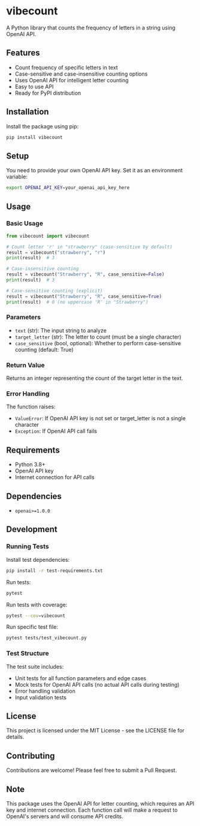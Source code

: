 # vibecount

A Python library that counts the frequency of letters in a string using OpenAI API.

## Features

- Count frequency of specific letters in text
- Case-sensitive and case-insensitive counting options
- Uses OpenAI API for intelligent letter counting
- Easy to use API
- Ready for PyPI distribution

## Installation

Install the package using pip:

```bash
pip install vibecount
```

## Setup

You need to provide your own OpenAI API key. Set it as an environment variable:

```bash
export OPENAI_API_KEY=your_openai_api_key_here
```

## Usage

### Basic Usage

```python
from vibecount import vibecount

# Count letter 'r' in "strawberry" (case-sensitive by default)
result = vibecount("strawberry", "r")
print(result)  # 3

# Case-insensitive counting
result = vibecount("Strawberry", "R", case_sensitive=False)
print(result)  # 3

# Case-sensitive counting (explicit)
result = vibecount("Strawberry", "R", case_sensitive=True)
print(result)  # 0 (no uppercase 'R' in "Strawberry")
```

### Parameters

- `text` (str): The input string to analyze
- `target_letter` (str): The letter to count (must be a single character)
- `case_sensitive` (bool, optional): Whether to perform case-sensitive counting (default: True)

### Return Value

Returns an integer representing the count of the target letter in the text.

### Error Handling

The function raises:
- `ValueError`: If OpenAI API key is not set or target_letter is not a single character
- `Exception`: If OpenAI API call fails

## Requirements

- Python 3.8+
- OpenAI API key
- Internet connection for API calls

## Dependencies

- `openai>=1.0.0`

## Development

### Running Tests

Install test dependencies:
```bash
pip install -r test-requirements.txt
```

Run tests:
```bash
pytest
```

Run tests with coverage:
```bash
pytest --cov=vibecount
```

Run specific test file:
```bash
pytest tests/test_vibecount.py
```

### Test Structure

The test suite includes:
- Unit tests for all function parameters and edge cases
- Mock tests for OpenAI API calls (no actual API calls during testing)
- Error handling validation
- Input validation tests

## License

This project is licensed under the MIT License - see the LICENSE file for details.

## Contributing

Contributions are welcome! Please feel free to submit a Pull Request.

## Note

This package uses the OpenAI API for letter counting, which requires an API key and internet connection. Each function call will make a request to OpenAI's servers and will consume API credits.
